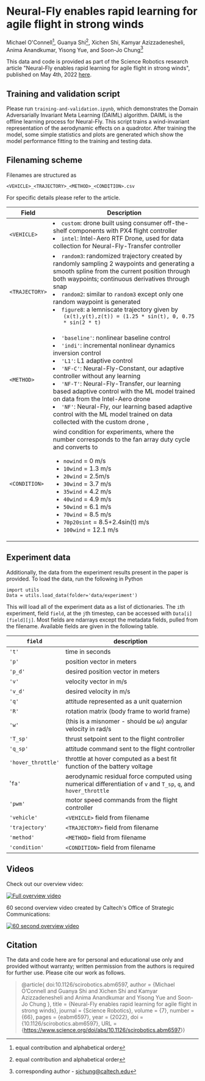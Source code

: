# Neural-Fly enables rapid learning for agile flight in strong winds

Michael O'Connell[^equal],
Guanya Shi[^equal],
Xichen Shi,
Kamyar Azizzadenesheli,
Anima Anandkumar,
Yisong Yue, and
Soon-Jo Chung[^corresponding]

[^equal]: equal contribution and alphabetical order

[^corresponding]: corresponding author - sjchung@caltech.edu

This data and code is provided as part of the Science Robotics research article "Neural-Fly enables rapid learning for agile flight in strong winds", published on May 4th, 2022 [here](https://www.science.org/doi/abs/10.1126/scirobotics.abm6597).

## Training and validation script

Please run `training-and-validation.ipynb`, which demonstrates the Domain Adversarially Invariant Meta Learning (DAIML) algorithm. DAIML is the offline learning process for Neural-Fly. This script trains a wind-invariant representation of the aerodynamic effects on a quadrotor. After training the model, some simple statistics and plots are generated which show the model performance fitting to the training and testing data. 

## Filenaming scheme

Filenames are structured as

    <VEHICLE>_<TRAJECTORY>_<METHOD>_<CONDITION>.csv

For specific details please refer to the article.

| Field | Description |
| --- | --- |
| `<VEHICLE>` | <li>`custom`: drone built using consumer off-the-shelf components with PX4 flight controller</li><li> `intel`: Intel-Aero RTF Drone, used for data collection for Neural-Fly-Transfer controller |
| `<TRAJECTORY>` | <li>`random3`: randomized trajectory created by randomly sampling 2 waypoints and generating a smooth spline from the current position through both waypoints; continuous derivatives through snap </li><li> `random2`: similar to `random3` except only one random waypoint is generated</li><li> `figure8`: a lemniscate trajectory given by <ul> `(x(t),y(t),z(t)) = (1.25 * sin(t), 0, 0.75 * sin(2 * t)` |
| `<METHOD>` | <li>`'baseline'`: nonlinear baseline control </li><li> `'indi'`: incremental nonlinear dynamics inversion control </li><li> `'L1'`: L1 adaptive control </li><li> `'NF-C'`: Neural-Fly-Constant, our adaptive controller without any learning </li><li> `'NF-T'`: Neural-Fly-Transfer, our learning based adaptive control with the ML model trained on data from the Intel-Aero drone </li><li> `'NF'`: Neural-Fly, our learning based adaptive control with the ML model trained on data collected with the custom drone , </li> |
| `<CONDITION>` | wind condition for experiments, where the number corresponds to the fan array duty cycle and converts to <ul><li>`nowind` = 0 m/s</li><li>`10wind` = 1.3 m/s</li><li>`20wind` = 2.5m/s</li><li>`30wind` = 3.7 m/s</li><li>`35wind` = 4.2 m/s</li><li>`40wind` = 4.9 m/s</li><li>`50wind` = 6.1 m/s</li><li>`70wind` = 8.5 m/s</li><li>`70p20sint` = 8.5+2.4sin(t) m/s</li><li>`100wind` = 12.1 m/s</ul>

## Experiment data

Additionally, the data from the experiment results present in the paper is provided. To load the data, run the following in Python

    import utils
    Data = utils.load_data(folder='data/experiment')

This will load all of the experiment data as a list of dictionaries. The `i`th experiment, field `field`, at the `j`th timestep, can be accessed with `Data[i][field][j]`. Most fields are ndarrays except the metadata fields, pulled from the filename. Available fields are given in the following table.

| `field` | description |
|---------|-------------|
| `'t'` | time in seconds |
| `'p'` | position vector in meters |
| `'p_d'` | desired position vector in meters |
| `'v'` | velocity vector in m/s |
| `'v_d'` | desired velocity in m/s |
| `'q'` | attitude represented as a unit quaternion |
| `'R'` | rotation matrix (body frame to world frame) |
| `'w'` | (this is a misnomer - should be $\omega$) angular velocity in rad/s |
| `'T_sp'` | thrust setpoint sent to the flight controller |
| `'q_sp'` | attitude command sent to the flight controller |
| `'hover_throttle'` | throttle at hover computed as a best fit function of the battery voltage |
|  '`fa'` | aerodynamic residual force computed using numerical differentiation of `v` and `T_sp`, `q`, and `hover_throttle` |
| `'pwm'` | motor speed commands from the flight controller |
| `'vehicle'` | `<VEHICLE>` field from filename |
| `'trajectory'` | `<TRAJECTORY>` field from filename |
| `'method'` | `<METHOD>` field from filename |
| `'condition'` | `<CONDITION>` field from filename |

## Videos

Check out our overview video:

[![Full overview video](https://img.youtube.com/vi/iCFcU3i2xIM/mqdefault.jpg)](https://www.youtube.com/watch?v=iCFcU3i2xIM "Neural-Fly Enables Rapid Learning for Agile Flight in Strong Winds")

60 second overview video created by Caltech's Office of Strategic Communications:

[![60 second overview video](https://img.youtube.com/vi/y3Z5ZJK6FDg/mqdefault.jpg)](https://www.youtube.com/watch?v=y3Z5ZJK6FDg "Neural-Fly Enables Rapid Learning for Agile Flight in Strong Winds")

## Citation

The data and code here are for personal and educational use only and provided without warranty; written permission from the authors is required for further use. Please cite our work as follows.

> @article{
doi:10.1126/scirobotics.abm6597,
author = {Michael O’Connell  and Guanya Shi  and Xichen Shi  and Kamyar Azizzadenesheli  and Anima Anandkumar  and Yisong Yue  and Soon-Jo Chung },
title = {Neural-Fly enables rapid learning for agile flight in strong winds},
journal = {Science Robotics},
volume = {7},
number = {66},
pages = {eabm6597},
year = {2022},
doi = {10.1126/scirobotics.abm6597},
URL = {<https://www.science.org/doi/abs/10.1126/scirobotics.abm6597>}}
